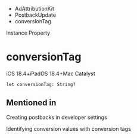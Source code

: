 

- AdAttributionKit
- PostbackUpdate
-  conversionTag 

Instance Property

# conversionTag

iOS 18.4+iPadOS 18.4+Mac Catalyst

``` source
let conversionTag: String?
```

## Mentioned in 

Creating postbacks in developer settings

Identifying conversion values with conversion tags

